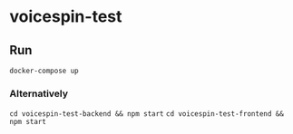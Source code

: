 # voicespin-test

## Run
`docker-compose up`

### Alternatively

`cd voicespin-test-backend && npm start`
`cd voicespin-test-frontend && npm start`
